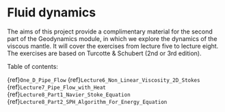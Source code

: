# Fluid dynamics


The aims of this project provide a complimentary material for the second part of the Geodynamics module, in which we explore the dynamics of the viscous mantle. It will cover the exercises from lecture five to lecture eight. The exercises are based on Turcotte & Schubert (2nd or 3rd edition).

Table of contents:

{ref}`One_D_Pipe_Flow`
{ref}`Lecture6_Non_Linear_Viscosity_2D_Stokes`
{ref}`Lecture7_Pipe_Flow_with_Heat`
{ref}`Lecture8_Part1_Navier_Stoke_Equation`
{ref}`Lecture8_Part2_SPH_Algorithm_For_Energy_Equation`